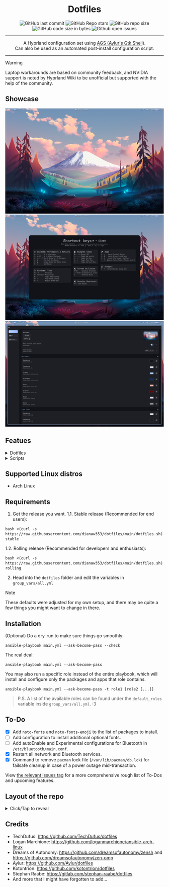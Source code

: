 <div align="center">
 <h1>Dotfiles</h1>
</div>

<div align="center">

![GitHub last commit](https://img.shields.io/github/last-commit/dianaw353/dotfiles?style=for-the-badge&color=FFB1C8&logoColor=D9E0EE&labelColor=292324)
![GitHub Repo stars](https://img.shields.io/github/stars/dianaw353/dotfiles?style=for-the-badge&color=FFB686&logoColor=D9E0EE&labelColor=292324&logo=andela)
![GitHub repo size](https://img.shields.io/github/repo-size/dianaw353/dotfiles?style=for-the-badge&color=CAC992&logoColor=D9E0EE&labelColor=292324&logo=protondrive)
![GitHub code size in bytes](https://img.shields.io/github/languages/code-size/dianaw353/dotfiles?style=for-the-badge&labelColor=292324&color=CBA6F7)
![Github open issues](https://img.shields.io/github/issues/dianaw353/dotfiles?style=for-the-badge&labelColor=292324&color=D9E0EE)

</a>
</div>
<hr />
<div align="center">
<p>
   A Hyprland configuration set using <a href='https://github.com/aylur/ags'>AGS (Aylur's Gtk Shell)</a>.<br/>
   Can also be used as an automated post-install configuration script.<br/>
</p>

<hr />
</div>

> [!WARNING]
> Laptop workarounds are based on community feedback, and NVIDIA support is noted by Hyprland Wiki to be unofficial but supported with the help of the community.

## Showcase
![main desktop](assets/2024-11-03_09-51-24.png)
![keybinds](assets/2024-11-03_09-51-44.png)
![settings page](assets/2024-11-03_09-52-00.png)

## Featues

<details>
<summary>Dotfiles</summary>
<br>

- Sane defaults for Pacman
- Clean and minimal configurations for fastfetch, ZSH and OMP (Oh-My-Posh)
  - ZSH configuration also includes a command called `rmpmlck` (ReMove PacMan LoCK) to remove the lock file if Pacman is not running.
- Focus on GTK
- Login skin by AGS
  - Uses GreetD as the greeter.
- Material 3 design language
  - Yes, this includes a replica of the Monet engine!
- Sane Hypridle configuration set
  - Inhibits locking in full screen.
  - Pauses all supported players when locked.
    - Player support depends on the player of choice. Most major ones like Spotify and YouTube Music should support this.
- Basic OSDs (On-Screen Displays)
  - Located on the right side of the screen by default for consistency with phones and tablets.
- Mild customizability, with even more tweaks possible inside the config files themselves
  - Hey, at least it's the widest variety of configurations you can get from the GUI! It's like Good Lock on Samsung except it comes bundled out of the box.
- Keyboard shortcuts guide widget
  - Similar to what Ubuntu Unity and Pardus have.
  - Can be invoked with Super+/, much like on Discord.
- Full screen mobile-esque power menu
  - This ain't like KDE but more like, again, Android devices.
- Cute defaults for images
  - ...if you like anime style, that is. You can still change those in configurations, though.
- Many more available and to come!
</details>


<details>
<summary>Scripts</summary>
<br>


- Fully automated
- Granular configuration
<details>
<summary>Prepares the system for the configuration</summary>
<br>

- Updates the system before anything else.
- Makes sure preliminary dependencies are installed.
- Installs the AUR helper of choice.
- (Optional) Sets up Chaotic AUR - A pacman repo for prebuilt AUR packages.
- Generates mirror list using `rate-mirrors-bin` for fastest package installation experience possible.
  - A backup of the previous mirror list is generated should you need to revert back.

</details>

- VM detection - Hyprland needs extra configuration for virtual machines to enforce software rendering.
- Installs GPU drivers where supported.
  - Config review before running is a must! (`group_vars/all.yml`)
  - **__IF YOU HAVE AN NVIDIA GPU NOT SUPPORTED BY THE LATEST DRIVER, YOU MUST AVOID PROPRIETARY DRIVERS SERVED HERE AND FOLLOW ARCH WIKI FOR THE ONE THAT SUITS YOU!__**
- Laptop workarounds
  - Currently only has auto-brightness blacklisting for Framework laptops - The board vendor is detected just in case.
- KVM configuration with 3D accelaration
- Required and optional dependencies for Linux gaming :D
- Full support for Arch Linux, with more on the roadmap.
- More of these! Check the config for most of them!
</details>

## Supported Linux distros

- Arch Linux

## Requirements

1. Get the release you want.
1.1. Stable release (Recommended for end users):
```
bash <(curl -s https://raw.githubusercontent.com/dianaw353/dotfiles/main/dotfiles.sh) stable
```
1.2. Rolling release (Recommended for developers and enthusiasts):
```
bash <(curl -s https://raw.githubusercontent.com/dianaw353/dotfiles/main/dotfiles.sh) rolling
```
2. Head into the `dotfiles` folder and edit the variables in `group_vars/all.yml`

> [!NOTE]
> These defaults were adjusted for my own setup, and there may be quite a few things you might want to change in there.

## Installation

(Optional) Do a dry-run to make sure things go smoothly:
```
ansible-playbook main.yml --ask-become-pass --check
```

The real deal:
```
ansible-playbook main.yml --ask-become-pass
```

You may also run a specific role instead of the entire playbook, which will install and configure only the packages and apps that role contains.
```
ansible-playbook main.yml --ask-become-pass -t role1 [role2 [...]]
```

> P.S. A list of the available roles can be found under the `default_roles` variable inside `group_vars/all.yml`. :3

## To-Do

- [x] Add `noto-fonts` and `noto-fonts-emoji` to the list of packages to install.
- [ ] Add configuration to install additional optional fonts.
- [ ] Add autoEnable and Experimental configurations for Bluetooth in `/etc/bluetooth/main.conf`.
- [x] Restart all network and Bluetooth services.
- [x] Command to remove `pacman` lock file (`/var/lib/pacman/db.lck`) for failsafe cleanup in case of a power outage mid-transaction.

View [the relevant issues tag](https://github.com/dianaw353/dotfiles/issues?q=is%3Aissue+label%3AFeature+is%3Aopen) for a more comprehensive rough list of To-Dos and upcoming features.

## Layout of the repo

<details>
<summary>Click/Tap to reveal</summary>

- Pre-configuration Tasks
  - Package manager
    - Perform system upgrade if needed.
    - Make sure preliminary dependencies are installed.
    - Install the AUR helper of choice.
    - (Optional) Set up Chaotic AUR.
    - Generate mirror list using `rate-mirrors-bin`.
      - A backup of the existing list will be generated in case you don't like the one generated by this repo.
    - Update `pacman` configuration.
  - VM detection
    - Hyprland requires extra configuration for software rendering, which is a must for VMs.
  - Drivers
    - CPU detection to install the relevant `ucode` in case you skip it during system installation.
    - GPU detection
      - Core 64-bit, 32-bit and multiarch packages for all GPUs
      - Required open-source multiarch graphics drivers and packages for AMD, Intel and NVIDIA
      - Required proprietary multiarch graphics drivers and packages for AMD, Intel and NVIDIA
  - Laptop workarounds
    - Board vendor detection for appropriate workarounds to be applied.
  - System
    - Install required packages
    - Enable SystemD services
      - `systemd-timesyncd.service`
      - `bluetooth.service`
      - `pipewire.service`
      - `pipewire-pulse.service`
      - `wireplumber.service`
    - Fixes
      - GTK window buttons
      - Screen locking
      - Screen sharing using Pipewire
    - Install packages
      - Core system packages
      - Audio server - May only choose either of these, not both.
        - Pipewire
        - PulseAudio
      - Bluetooth
        - Core packages
        - PulseAudio companions
- Core roles
  - AGS
    - Install required packages
    - Configuration
      - Create configuration directories
      - Copy over the configuration files - User profile images included.
      - Enable required services
  - Hyprland
    - Install required packages
    - Configuration
      - Copy over the configuration files
      - Update pre-made configuration files
      - Enable dynamic cursors
  - Install and configure core packages
    - (Optional) Change the default shell
      - Supports only ZSH. Also disables OMP warnings if my config is used.
  - Install custom apps
  - KVM
    - Replace `iptables` with `iptables-nft`
    - Install required packages
    - Enable required services
    - Add current user to `libvirt` group
    - Update `libvirtd` settings
    - Make sure virtual network is started and set it to automatically start on boot
  - Install required packages and optimal gaming experience
- Post-configuration Tasks
  - Clear AUR cache

</details>

## Credits

- TechDufus: https://github.com/TechDufus/dotfiles
- Logan Marchione: https://github.com/loganmarchione/ansible-arch-linux
- Dreams of Autonomy: https://github.com/dreamsofautonomy/zensh and https://github.com/dreamsofautonomy/zen-omp
- Aylur: https://github.com/Aylur/dotfiles
- Kotontrion: https://github.com/kotontrion/dotfiles
- Stephan Raabe: https://gitlab.com/stephan-raabe/dotfiles
- And more that I might have forgotten to add...
